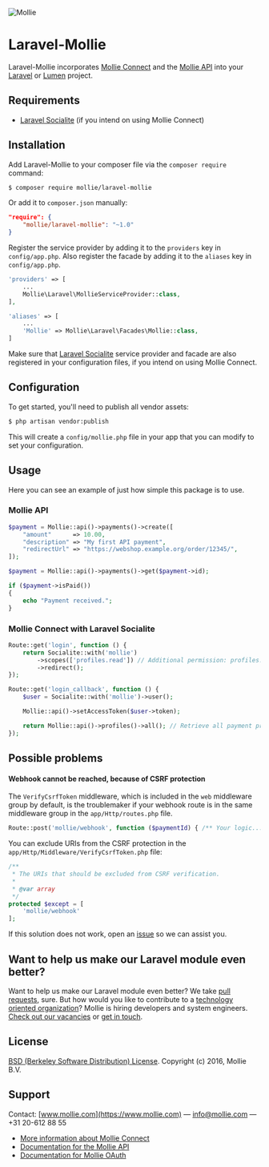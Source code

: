![Mollie](https://www.mollie.nl/files/Mollie-Logo-Style-Small.png)

# Laravel-Mollie

Laravel-Mollie incorporates [Mollie Connect](https://www.mollie.com/en/connect) and the [Mollie API](https://www.mollie.com/en/docs/overview) into your [Laravel](https://laravel.com/) or [Lumen](https://lumen.laravel.com/) project.

## Requirements

* [Laravel Socialite](https://github.com/laravel/socialite) (if you intend on using Mollie Connect)

## Installation

Add Laravel-Mollie to your composer file via the `composer require` command:

```bash
$ composer require mollie/laravel-mollie
```

Or add it to `composer.json` manually:

```json
"require": {
    "mollie/laravel-mollie": "~1.0"
}
```

Register the service provider by adding it to the `providers` key in `config/app.php`. Also register the facade by adding it to the `aliases` key in `config/app.php`.

```php
'providers' => [
    ...
    Mollie\Laravel\MollieServiceProvider::class,
],

'aliases' => [
    ...
    'Mollie' => Mollie\Laravel\Facades\Mollie::class,
]
```

Make sure that [Laravel Socialite](https://github.com/laravel/socialite) service provider and facade are also registered in your configuration files, if you intend on using Mollie Connect.

## Configuration

To get started, you'll need to publish all vendor assets:

```bash
$ php artisan vendor:publish
```

This will create a `config/mollie.php` file in your app that you can modify to set your configuration.

## Usage

Here you can see an example of just how simple this package is to use.

### Mollie API

```php
$payment = Mollie::api()->payments()->create([
    "amount"      => 10.00,
    "description" => "My first API payment",
    "redirectUrl" => "https://webshop.example.org/order/12345/",
]);

$payment = Mollie::api()->payments()->get($payment->id);

if ($payment->isPaid())
{
    echo "Payment received.";
}
```

### Mollie Connect with Laravel Socialite

```php
Route::get('login', function () {
    return Socialite::with('mollie')
        ->scopes(['profiles.read']) // Additional permission: profiles.read
        ->redirect();
});

Route::get('login_callback', function () {
    $user = Socialite::with('mollie')->user();

    Mollie::api()->setAccessToken($user->token);

    return Mollie::api()->profiles()->all(); // Retrieve all payment profiles available on the obtained Mollie account
});
```

## Possible problems

#### Webhook cannot be reached, because of CSRF protection

The `VerifyCsrfToken` middleware, which is included in the `web` middleware group by default, is the troublemaker if your webhook route is in the same middleware group in the `app/Http/routes.php` file.

```php
Route::post('mollie/webhook', function ($paymentId) { /** Your logic... */ });
```

You can exclude URIs from the CSRF protection in the `app/Http/Middleware/VerifyCsrfToken.php` file:

```php
/**
 * The URIs that should be excluded from CSRF verification.
 *
 * @var array
 */
protected $except = [
    'mollie/webhook'
];
```

If this solution does not work, open an [issue](https://github.com/mollie/laravel-mollie/issues) so we can assist you.

## Want to help us make our Laravel module even better?

Want to help us make our Laravel module even better? We take [pull requests](https://github.com/mollie/laravel-mollie/pulls?utf8=%E2%9C%93&q=is%3Apr), sure.
But how would you like to contribute to a [technology oriented organization](https://www.mollie.com/nl/blog/post/werken-bij-mollie-als-developer/)? Mollie is hiring developers and system engineers.
[Check out our vacancies](https://www.mollie.com/nl/jobs) or [get in touch](mailto:personeel@mollie.com).

## License

[BSD (Berkeley Software Distribution) License](http://www.opensource.org/licenses/bsd-license.php). Copyright (c) 2016, Mollie B.V.

## Support

Contact: [www.mollie.com](https://www.mollie.com) — info@mollie.com — +31 20-612 88 55

* [More information about Mollie Connect](https://www.mollie.com/en/connect)
* [Documentation for the Mollie API](https://www.mollie.com/en/docs/overview)
* [Documentation for Mollie OAuth](https://www.mollie.com/en/docs/oauth/overview)
